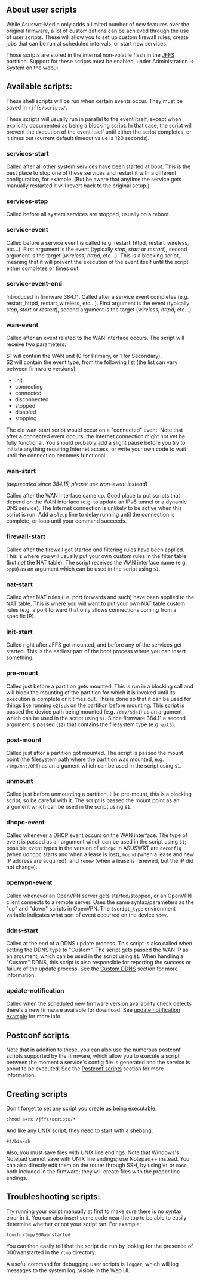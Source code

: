 ## About user scripts
While Asuswrt-Merlin only adds a limited number of new features over the original firmware, a lot of customizations can be achieved through the use of user scripts.  These will allow you to set up custom firewall rules, create jobs that can be run at scheduled intervals, or start new services.

Those scripts are stored in the internal non-volatile flash in the [JFFS](https://github.com/RMerl/asuswrt-merlin.ng/wiki/JFFS) partition.  Support for these scripts must be enabled, under Administration -> System on the webui.


## Available scripts:

These shell scripts will be run when certain events occur.  They must be saved in `/jffs/scripts/`.

These scripts will usually run in parallel to the event itself, except when explicitly documented as being a blocking script.  In that case, the script will prevent the execution of the event itself until either the script completes, or it times out (current default timeout value is 120 seconds).

### services-start
Called after all other system services have been started at boot.  This is the best place to stop one of these services and restart it with a different configuration, for example. (But be aware that anytime the service gets manually restarted it will revert back to the original setup.)

### services-stop
Called before all system services are stopped, usually on a reboot.

### service-event
Called before a service event is called (e.g. restart_httpd, restart_wireless, etc...).  First argument is the event (typically _stop_, _start_ or _restart_), second argument is the target (_wireless_, _httpd_, etc...).  This is a blocking script, meaning that it will prevent the execution of the event itself until the script either completes or times out.

### service-event-end
Introduced in firmware 384.11.  Called after a service event completes (e.g. restart_httpd, restart_wireless, etc...).  First argument is the event (typically _stop_, _start_ or _restart_), second argument is the target (_wireless_, _httpd_, etc...). 

### wan-event
Called after an event related to the WAN interface occurs.  The script will receive two parameters:

$1 will contain the WAN unit (0 for Primary, or 1 for Secondary).  
$2 will contain the event type, from the following list (the list can vary between firmware versions):
* init
* connecting
* connected
* disconnected
* stopped
* disabled
* stopping

The old wan-start script would occur on a "connected" event.  Note that after a connected event occurs, the Internet connection might not yet be fully functional.  You should probably add a slight pause before you try to initiate anything requiring Internet access, or write your own code to wait until the connection becomes functional.

### wan-start
_(deprecated since 384.15, please use wan-event instead)_

Called after the WAN interface came up.  Good place to put scripts that depend on the WAN interface (e.g. to update an IPv6 tunnel or a dynamic DNS service).  The Internet connection is unlikely to be active when this script is run.  Add a `sleep` line to delay running until the connection is complete, or loop until your command succeeds.

### firewall-start
Called after the firewall got started and filtering rules have been applied.  This is where you will usually put your own custom rules in the filter table (but _not_ the NAT table).  The script receives the WAN interface name (e.g. `ppp0`) as an argument which can be used in the script using `$1`.

### nat-start
Called after NAT rules (i.e. port forwards and such) have been applied to the NAT table.  This is where you will want to put your own NAT table custom rules (e.g. a port forward that only allows connections coming from a specific IP).

### init-start
Called right after JFFS got mounted, and before any of the services get started. This is the earliest part of the boot process where you can insert something.

### pre-mount
Called just before a partition gets mounted.  This is run in a blocking call and will block the mounting of the partition for which it is invoked until its execution is complete or it times out.  This is done so that it can be used for things like running `e2fsck` on the partition before mounting.  This script is passed the device path being mounted (e.g. `/dev/sda1`) as an argument which can be used in the script using `$1`. Since firmware 384.11 a second argument is passed (`$2`) that contains the filesystem type (e.g. `ext3`).

### post-mount
Called just after a partition got mounted.  The script is passed the mount point (the filesystem path where the partition was mounted, e.g. `/tmp/mnt/OPT`) as an argument which can be used in the script using `$1`.

### unmount
Called just before unmounting a partition.  Like pre-mount, this is a blocking script, so be careful with it.  The script is passed the mount point as an argument which can be used in the script using `$1`.

### dhcpc-event
Called whenever a DHCP event occurs on the WAN interface.  The type of event is passed as an argument which can be used in the script using `$1`; possible event types in the version of `udhcpc` in ASUSWRT are `deconfig` (when udhcpc starts and when a lease is lost), `bound` (when a lease and new IP address are acquired), and `renew` (when a lease is renewed, but the IP did not change).

### openvpn-event
Called whenever an OpenVPN server gets started/stopped, or an OpenVPN client connects to a remote server.  Uses the same syntax/parameters as the "up" and "down" scripts in OpenVPN. The `$script_type` environment variable indicates what sort of
event occurred on the device `$dev`.

### ddns-start
Called at the end of a DDNS update process.  This script is also called when setting the DDNS type to "Custom".  The script gets passed the WAN IP as an argument, which can be used in the script using `$1`.  When handling a "Custom" DDNS, this script is also responsible for reporting the success or failure of the update process.  See the [Custom DDNS](https://github.com/RMerl/asuswrt-merlin.ng/wiki/Custom-DDNS) section for more information.

### update-notification
Called when the scheduled new firmware version availability check detects there's a new firmware available for download. See [update notification example](https://github.com/RMerl/asuswrt-merlin.ng/wiki/update-notification-example) for more info.


## Postconf scripts
Note that in addition to these, you can also use the numerous postconf scripts supported by the firmware, which allow you to execute a script between the moment a service's config file is generated and the service is about to be executed.  See the [Postconf scripts](https://github.com/RMerl/asuswrt-merlin.ng/wiki/Custom-config-files#postconf-scripts) section for more information.


## Creating scripts
Don't forget to set any script you create as being executable:

```
chmod a+rx /jffs/scripts/*
```

And like any UNIX script, they need to start with a shebang:

```
#!/bin/sh
```

Also, you must save files with UNIX line endings.  Note that Windows's Notepad cannot save with UNIX line endings; use Notepad++ instead.  You can also directly edit them on the router through SSH, by using `vi` or `nano`, both included in the firmware; they will create files with the proper line endings.


## Troubleshooting scripts:
Try running your script manually at first to make sure there is no syntax error in it.  You can also insert some code near the top to be able to easily determine whether or not your script ran.  For example:

```
touch /tmp/000wanstarted
```

You can then easily tell that the script did run by looking for the presence of 000wanstarted in the `/tmp` directory.

A useful command for debugging user scripts is `logger`, which will log messages to the system log, visible in the Web UI.